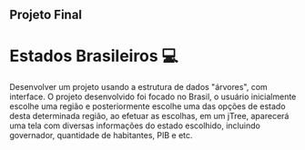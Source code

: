 ## Projeto Final

# Estados Brasileiros 💻
Desenvolver um projeto usando a estrutura de dados "árvores", com interface.
O projeto desenvolvido foi focado no Brasil, o usuário inicialmente escolhe uma região e posteriormente escolhe uma das opções de estado desta determinada região, ao efetuar as escolhas, em um jTree, aparecerá uma tela com diversas informações do estado escolhido, incluindo governador, quantidade de habitantes, PIB e etc.